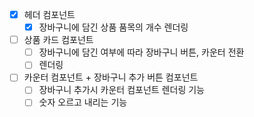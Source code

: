 - [x] 헤더 컴포넌트
  - [x] 장바구니에 담긴 상품 품목의 개수 렌더링
- [ ] 상품 카드 컴포넌트
  - [ ] 장바구니에 담긴 여부에 따라 장바구니 버튼, 카운터 전환
  - [ ] 렌더링
- [ ] 카운터 컴포넌트 + 장바구니 추가 버튼 컴포넌트
  - [ ] 장바구니 추가시 카운터 컴포넌트 렌더링 기능
  - [ ] 숫자 오르고 내리는 기능
